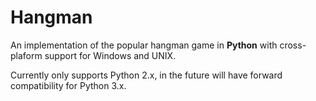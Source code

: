 # Hangman
An implementation of the popular hangman game in **Python** with cross-plaform support for Windows and UNIX.

Currently only supports Python 2.x, in the future will have forward compatibility for Python 3.x.
